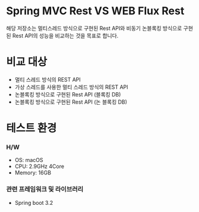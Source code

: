 # Spring MVC Rest VS WEB Flux Rest
해당 저장소는 멀티스레드 방식으로 구현된 Rest API와 비동기 논블록킹 방식으로 구현된 Rest API의 성능을 비교하는 것을 목표로 합니다.

# 비교 대상
- 멀티 스레드 방식의 REST API
- 가상 스레드를 사용한 멀티 스레드 방식의 REST API
- 논블록킹 방식으로 구현된 Rest API (블록킹 DB)
- 논블록킹 방식으로 구현된 Rest API (논 블록킹 DB)


# 테스트 환경
### H/W
- OS: macOS
- CPU: 2.9GHz 4Core
- Memory: 16GB

### 관련 프레임워크 및 라이브러리
- Spring boot 3.2


